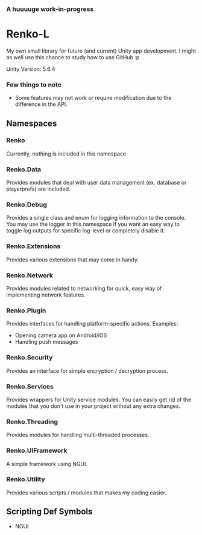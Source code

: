 ### A huuuuge work-in-progress

# Renko-L
My own small library for future (and current) Unity app development.
I might as well use this chance to study how to use GitHub :p

Unity Version: 5.6.4

### Few things to note
- Some features may not work or require modification due to the difference in the API.

## Namespaces

### Renko
Currently, nothing is included in this namespace

### Renko.Data
Provides modules that deal with user data management (ex. database or playerprefs) are included.

### Renko.Debug
Provides a single class and enum for logging information to the console.
You may use the logger in this namespace if you want an easy way to toggle log outputs for specific log-level or completely disable it.

### Renko.Extensions
Provides various extensions that may come in handy.

### Renko.Network
Provides modules related to networking for quick, easy way of implementing network features.

### Renko.Plugin
Provides interfaces for handling platform-specific actions.
Examples:
- Opening camera app on Android/iOS
- Handling push messages

### Renko.Security
Provides an interface for simple encryption / decryption process.

### Renko.Services
Provides wrappers for Unity service modules.
You can easily get rid of the modules that you don't use in your project without any extra changes.

### Renko.Threading
Provides modules for handling multi-threaded processes.

### Renko.UIFramework
A simple framework using NGUI.

### Renko.Utility
Provides various scripts / modules that makes my coding easier.

## Scripting Def Symbols
- NGUI
